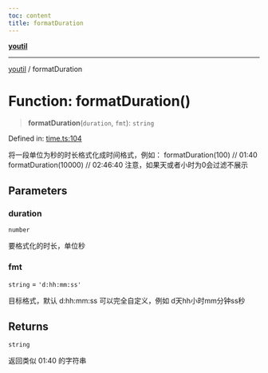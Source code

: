 ```yaml
---
toc: content
title: formatDuration
---
```

[**youtil**](../README.md)

***

[youtil](../globals.md) / formatDuration

# Function: formatDuration()

> **formatDuration**(`duration`, `fmt`): `string`

Defined in: [time.ts:104](https://github.com/sxei/youtil/blob/504e940dd531066db1982fbf39deebbbf978dd5a/src/time.ts#L104)

将一段单位为秒的时长格式化成时间格式，例如：
formatDuration(100) // 01:40
formatDuration(10000) // 02:46:40
注意，如果天或者小时为0会过滤不展示

## Parameters

### duration

`number`

要格式化的时长，单位秒

### fmt

`string` = `'d:hh:mm:ss'`

目标格式，默认 d:hh:mm:ss 可以完全自定义，例如 d天hh小时mm分钟ss秒

## Returns

`string`

返回类似 01:40 的字符串
